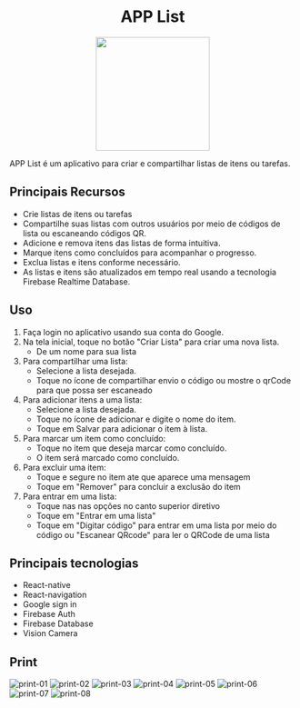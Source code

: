 <div align="center" style="display: flex; flex-direction: column; align-items: center;">
  <h1 align="center">APP List</h1>
  <img src="https://github.com/LhuizF/applist/assets/80434677/f7e4b59c-687d-4907-baa5-28cba8e5a379" width="200" height="200" />
</div>


APP List é um aplicativo para criar e compartilhar listas de itens ou tarefas.

## Principais Recursos

- Crie listas de itens ou tarefas
- Compartilhe suas listas com outros usuários por meio de códigos de lista ou escaneando códigos QR.
- Adicione e remova itens das listas de forma intuitiva.
- Marque itens como concluídos para acompanhar o progresso.
- Exclua listas e itens conforme necessário.
- As listas e itens são atualizados em tempo real usando a tecnologia Firebase Realtime Database.


## Uso

1. Faça login no aplicativo usando sua conta do Google.
2. Na tela inicial, toque no botão "Criar Lista" para criar uma nova lista.
   - De um nome para sua lista
3. Para compartilhar uma lista:
   - Selecione a lista desejada.
   - Toque no ícone de compartilhar envio o código ou mostre o qrCode para que possa ser escaneado
4. Para adicionar itens a uma lista:
   - Selecione a lista desejada.
   - Toque no ícone de adicionar e digite o nome do item.
   - Toque em Salvar para adicionar o item à lista.
5. Para marcar um item como concluído:
   - Toque no item que deseja marcar como concluído.
   - O item será marcado como concluído.
6. Para excluir uma item:
   - Toque e segure no item ate que aparece uma mensagem
   - Toque em "Remover" para concluir a exclusão do item
7. Para entrar em uma lista:
   - Toque nas nas opções no canto superior diretivo
   - Toque em "Entrar em uma lista"
   - Toque em "Digitar código" para entrar em uma lista por meio do código ou "Escanear QRcode" para ler o QRCode de uma lista

## Principais tecnologias
- React-native
- React-navigation
- Google sign in
- Firebase Auth
- Firebase Database
- Vision Camera


## Print
![print-01](https://github.com/LhuizF/applist/assets/80434677/e72b47ea-6373-47e2-9887-744772a7b9b3)
![print-02](https://github.com/LhuizF/applist/assets/80434677/fd68be4c-81bd-4333-8344-ccef95e375a0)
![print-03](https://github.com/LhuizF/applist/assets/80434677/c041131d-71e0-4b0a-bc20-d9d454543b1c)
![print-04](https://github.com/LhuizF/applist/assets/80434677/afdada16-101d-4126-ae65-117f5f90b5ec)
![print-05](https://github.com/LhuizF/applist/assets/80434677/258e27c3-c69e-42df-b5c8-75af7e684037)
![print-06](https://github.com/LhuizF/applist/assets/80434677/84cec5ad-d858-477c-b554-ac1628fa4cb4)
![print-07](https://github.com/LhuizF/applist/assets/80434677/d6f9e5dc-bb94-4ae1-8fca-602df11c371d)
![print-08](https://github.com/LhuizF/applist/assets/80434677/ea2588e5-c8b2-4a68-9dec-73a90bb075cb)

